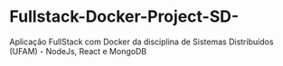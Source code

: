 # Fullstack-Docker-Project-SD-
Aplicação FullStack com Docker da disciplina de Sistemas Distribuídos (UFAM) - NodeJs, React e MongoDB 
